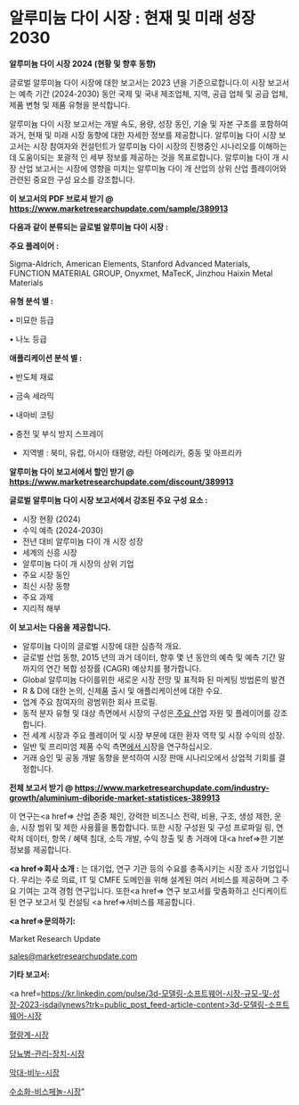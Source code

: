 # 알루미늄 다이 시장 : 현재 및 미래 성장 2030

<strong>알루미늄 다이 시장 2024 (현황 및 향후 동향)</strong>

글로벌 알루미늄 다이 시장에 대한 보고서는 2023 년을 기준으로합니다.이 시장 보고서는 예측 기간 (2024-2030) 동안 국제 및 국내 제조업체, 지역, 공급 업체 및 공급 업체, 제품 변형 및 제품 유형을 분석합니다.

알루미늄 다이 시장 보고서는 개발 속도, 용량, 성장 동인, 기술 및 자본 구조를 포함하여 과거, 현재 및 미래 시장 동향에 대한 자세한 정보를 제공합니다. 알루미늄 다이 시장 보고서는 시장 참여자와 컨설턴트가 알루미늄 다이 시장의 진행중인 시나리오를 이해하는 데 도움이되는 포괄적 인 세부 정보를 제공하는 것을 목표로합니다. 알루미늄 다이 개 시장 산업 보고서는 시장에 영향을 미치는 알루미늄 다이 개 산업의 상위 산업 플레이어와 관련된 중요한 구성 요소를 강조합니다.



<strong>이 보고서의 PDF 브로셔 받기 @ <a href=https://www.marketresearchupdate.com/sample/389913>https://www.marketresearchupdate.com/sample/389913</a></strong>



<strong>다음과 같이 분류되는 글로벌 알루미늄 다이 시장 :</strong>



<strong>주요 플레이어 :</strong>

Sigma-Aldrich, American Elements, Stanford Advanced Materials, FUNCTION MATERIAL GROUP, Onyxmet, MaTecK, Jinzhou Haixin Metal Materials



<strong>유형 분석 별 :</strong>

• 미묘한 등급

• 나노 등급



<strong>애플리케이션 분석 별 :</strong>

• 반도체 재료

• 금속 세라믹

• 내마비 코팅

• 충전 및 부식 방지 스프레이

<ul>
  <li>지역별 : 북미, 유럽, 아시아 태평양, 라틴 아메리카, 중동 및 아프리카</li>
</ul>


<strong>알루미늄 다이 보고서에서 할인 받기 @ <a href=https://www.marketresearchupdate.com/discount/389913>https://www.marketresearchupdate.com/discount/389913</a></strong>



<strong>글로벌 알루미늄 다이 시장 보고서에서 강조된 주요 구성 요소 :</strong>
<ul>
  <li>시장 현황 (2024)</li>
  <li>수익 예측 (2024-2030)</li>
  <li>전년 대비 알루미늄 다이 개 시장 성장</li>
  <li>세계의 신흥 시장</li>
  <li>알루미늄 다이 개 시장의 상위 기업</li>
  <li>주요 시장 동인</li>
  <li>최신 시장 동향</li>
  <li>주요 과제</li>
  <li>지리적 해부</li>
</ul>


<strong>이 보고서는 다음을 제공합니다.</strong>
<ul>
  <li>알루미늄 다이의 글로벌 시장에 대한 심층적 개요.</li>
  <li>글로벌 산업 동향, 2015 년의 과거 데이터, 향후 몇 년 동안의 예측 및 예측 기간 말까지의 연간 복합 성장률 (CAGR) 예상치를 평가합니다.</li>
  <li>Global 알루미늄 다이를위한 새로운 시장 전망 및 표적화 된 마케팅 방법론의 발견</li>
  <li>R &amp; D에 대한 논의, 신제품 출시 및 애플리케이션에 대한 수요.</li>
  <li>업계 주요 참여자의 광범위한 회사 프로필.</li>
  <li>동적 분자 유형 및 대상 측면에서 시장의 구성은<a href=> 주요 산</a>업 자원 및 플레이어를 강조합니다.</li>
  <li>전 세계 시장과 주요 플레이어 및 시장 부문에 대한 환자 역학 및 시장 수익의 성장.</li>
  <li>일반 및 프리미엄 제품 수익 측면<a href=>에서 시</a>장을 연구하십시오.</li>
  <li>거래 승인 및 공동 개발 동향을 분석하여 시장 판매 시나리오에서 상업적 기회를 결정합니다.</li>
</ul>



<strong>전체 보고서 받기 @ <a href=https://www.marketresearchupdate.com/industry-growth/aluminium-diboride-market-statistices-389913>https://www.marketresearchupdate.com/industry-growth/aluminium-diboride-market-statistices-389913</a></strong>

이 연구는<a href=> 산업 존중</a> 체인, 강력한 비즈니스 전략, 비용, 구조, 생성 제한, 운송, 시장 범위 및 제한 사용률을 통합합니다. 또한 시장 구성원 및 구성 프로파일 링, 연락처 데이터, 항목 / 혜택 침대, 소득 개발, 수익 창출 및 총 거래에 대<a href=>한 기본 </a>정보를 제공합니다.



<strong><a href=>회사 소</a>개 :</strong>
는 대기업, 연구 기관 등의 수요를 충족시키는 시장 조사 기업입니다. 우리는 주로 의료, IT 및 CMFE 도메인을 위해 설계된 여러 서비스를 제공하며 그 주요 기여는 고객 경험 연구입니다. 또한<a href=> 연구 보</a>고서를 맞춤화하고 신디케이트 된 연구 보고서 및 컨설팅 <a href=>서비스</a>를 제공합니다.



<strong><a href=>문의하기:</a></strong>

Market Research Update

sales@marketresearchupdate.com



<strong>기타 보고서:</strong>

<a href=https://kr.linkedin.com/pulse/3d-모델링-소프트웨어-시장-규모-및-성장-2023-isdailynews?trk=public_post_feed-article-content>3d-모델링-소프트웨어-시장</a>

<a href=https://www.linkedin.com/pulse/혈량계-시장-세분화-연구-및-목표-고객2029년-survey-spotlight-pro-24-analysis-eyp9f/>혈량계-시장</a>

<a href=https://www.linkedin.com/pulse/당뇨병-관리-장치-시장-경쟁-분석-및-성장-잠재력-2029-market-matrix-musings-analysis-a5nrf/>당뇨병-관리-장치-시장</a>

<a href=https://www.linkedin.com/pulse/막대-비누-시장-경쟁-분석-및-성장-잠재력-2029-data-dive-diaries-24-analysis-ex30f/>막대-비누-시장</a>

<a href=https://www.linkedin.com/pulse/수소화-비스페놀-시장-규모-및-성장-2023-analytics-alchemy-360-analysis-gneac/>수소화-비스페놀-시장</a>"
